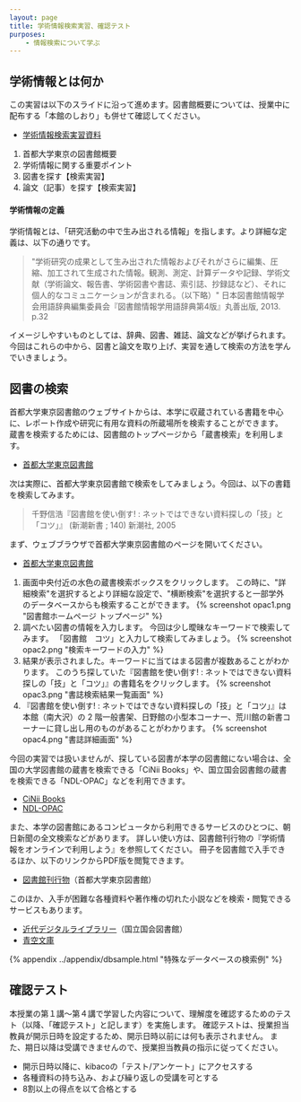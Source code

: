 ```yaml
---
layout: page
title: 学術情報検索実習、確認テスト
purposes:
    - 情報検索について学ぶ
---
```



学術情報とは何か
--------------------
この実習は以下のスライドに沿って進めます。図書館概要については、授業中に配布する「本館のしおり」も併せて確認してください。

  - [学術情報検索実習資料](pc_libraly_2019.pdf)

  1. 首都大学東京の図書館概要
  2. 学術情報に関する重要ポイント
  3. 図書を探す【検索実習】
  4. 論文（記事）を探す【検索実習】

#### 学術情報の定義

学術情報とは、「研究活動の中で生み出される情報」を指します。より詳細な定義は、以下の通りです。

> "学術研究の成果として生み出された情報およびそれがさらに編集、圧縮、加工されて生成された情報。観測、測定、計算データや記録、学術文献（学術論文、報告書、学術図書や書誌、索引誌、抄録誌など）、それに個人的なコミュニケーションが含まれる。（以下略）"
> 日本図書館情報学会用語辞典編集委員会『図書館情報学用語辞典第4版』丸善出版, 2013. p.32

イメージしやすいものとしては、辞典、図書、雑誌、論文などが挙げられます。
今回はこれらの中から、図書と論文を取り上げ、実習を通して検索の方法を学んでいきましょう。


図書の検索
--------------------

首都大学東京図書館のウェブサイトからは、本学に収蔵されている書籍を中心に、レポート作成や研究に有用な資料の所蔵場所を検索することができます。
蔵書を検索するためには、図書館のトップページから「蔵書検索」を利用します。

  - [首都大学東京図書館](http://www.lib.tmu.ac.jp/)

次は実際に、首都大学東京図書館で検索をしてみましょう。今回は、以下の書籍を検索してみます。

> 千野信浩『図書館を使い倒す! : ネットではできない資料探しの「技」と「コツ」』 (新潮新書 ; 140) 新潮社, 2005

まず、ウェブブラウザで首都大学東京図書館のページを開いてください。

-   [首都大学東京図書館](http://www.lib.tmu.ac.jp/)

  1. 画面中央付近の水色の蔵書検索ボックスをクリックします。
    この時に、"詳細検索"を選択するとより詳細な設定で、"横断検索"を選択すると一部学外のデータベースからも検索することができます。
    {% screenshot opac1.png "図書館ホームページ トップページ" %}
  2. 調べたい図書の情報を入力します。
    今回は少し曖昧なキーワードで検索してみます。
    「図書館　コツ」と入力して検索してみましょう。
    {% screenshot opac2.png "検索キーワードの入力" %}
  3. 結果が表示されました。キーワードに当てはまる図書が複数あることがわかります。
    このうち探していた『図書館を使い倒す! : ネットではできない資料探しの「技」と「コツ」』の書籍名をクリックします。
    {% screenshot opac3.png "書誌検索結果一覧画面" %}
  4. 『図書館を使い倒す! : ネットではできない資料探しの「技」と「コツ」』は本館（南大沢）の 2 階一般書架、日野館の小型本コーナー、荒川館の新書コーナーに貸し出し用のものがあることがわかります。
    {% screenshot opac4.png "書誌詳細画面" %}

今回の実習では扱いませんが、探している図書が本学の図書館にない場合は、全国の大学図書館の蔵書を検索できる「CiNii Books」や、国立国会図書館の蔵書を検索できる「NDL-OPAC」などを利用できます。

  - [CiNii Books](http://ci.nii.ac.jp/books/)
  - [NDL-OPAC](http://opac.ndl.go.jp/)

また、本学の図書館にあるコンピュータから利用できるサービスのひとつに、朝日新聞の全文検索などがあります。
詳しい使い方は、図書館刊行物の『学術情報をオンラインで利用しよう』を参照してください。
冊子を図書館で入手できるほか、以下のリンクからPDF版を閲覧できます。

  - [図書館刊行物](http://www.lib.tmu.ac.jp/publication.html)（首都大学東京図書館）

このほか、入手が困難な各種資料や著作権の切れた小説などを検索・閲覧できるサービスもあります。

  - [近代デジタルライブラリー](http://kindai.ndl.go.jp/)（国立国会図書館）
  - [青空文庫](http://www.aozora.gr.jp/)

{% appendix ../appendix/dbsample.html "特殊なデータベースの検索例" %}


確認テスト
--------------------

本授業の第１講～第４講で学習した内容について、理解度を確認するためのテスト（以降、「確認テスト」と記します）を実施します。
確認テストは、授業担当教員が開示日時を設定するため、開示日時以前には何も表示されません。
また、期日以降は受講できませんので、授業担当教員の指示に従ってください。

  - 開示日時以降に、kibacoの「テスト/アンケート」にアクセスする
  - 各種資料の持ち込み、および繰り返しの受講を可とする
  - 8割以上の得点を以て合格とする
